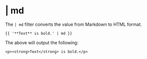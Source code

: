 # | md

The `| md` filter converts the value from Markdown to HTML format.

    {{ '**Text** is bold.' | md }}

The above will output the following:

    <p><strong>Text</strong> is bold.</p>
